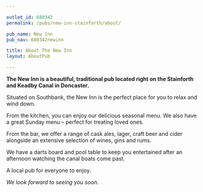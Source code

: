 ```yaml
---

outlet_id: 680342
permalink: /pubs/new-inn-stainforth/about/

pub_name: New Inn
pub_nav: 680342newinn

title: About The New Inn
layout: AboutPub

---
```

	
**The New Inn is a beautiful, traditional pub located right on the Stainforth and Keadby Canal in Doncaster.**

Situated on Southbank, the New Inn is the perfect place for you to relax and wind down.

From the kitchen, you can enjoy our delicious seasonal menu. We also have a great Sunday menu – perfect for treating loved ones.

From the bar, we offer a range of cask ales, lager, craft beer and cider alongside an extensive selection of wines, gins and rums. 

We have a darts board and pool table to keep you entertained after an afternoon watching the canal boats come past. 

A local pub for everyone to enjoy.

*We look forward to seeing you soon.*

